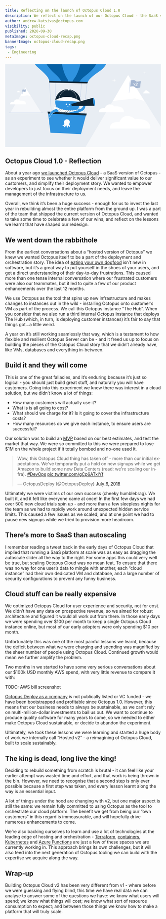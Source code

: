 ```yaml
---
title: Reflecting on the launch of Octopus Cloud 1.0
description: We reflect on the launch of our Octopus Cloud - the SaaS version of Octopus - and how it's shaped our plans for Octopus Cloud 2.0.
author: andrew.katsivas@octopus.com
visibility: public
published: 2020-09-30
metaImage: octopus-cloud-recap.png
bannerImage: octopus-cloud-recap.png
tags:
 - Engineering
---
```


![Octopus in the balloon looking ahead to Octopus Cloud version 2.0](octopus-cloud-recap.png)

## Octopus Cloud 1.0 - Reflection

About a year ago [we launched Octopus Cloud](https://octopus.com/blog/announcing-octopus-cloud) - a SaaS version of Octopus - as an experiment to see whether it would deliver significant value to our customers, and simplify their deployment story. We wanted to empower developers to just focus on their deployment needs, and leave the management of the infrastructure to us.

Overall, we think it’s been a huge success - enough for us to invest the last year in rebuilding almost the entire platform from the ground up. I was a part of the team that shipped the current version of Octopus Cloud, and wanted to take some time to celebrate a few of our wins, and reflect on the lessons we learnt that have shaped our redesign.

## We went down the rabbithole

From the earliest conversations about a “hosted version of Octopus” we knew we wanted Octopus itself to be a part of the deployment and orchestration story. The idea of [eating your own dogfood](https://en.wikipedia.org/wiki/Eating_your_own_dog_food) isn’t new in software, but it’s a great way to put yourself in the shoes of your users, and get a direct understanding of their day-to-day frustrations. This caused more than one tense internal conversation where our frustrated customers were also our teammates, but it led to quite a few of our product enhancements over the last 12 months.

We use Octopus as the tool that spins up new infrastructure and makes changes to instances out in the wild - installing Octopus onto customer’s VM as part of the process. We call this Octopus instance “The Hub”. When you consider that we also run a third internal Octopus instance that deploys The Hub (which, in turn, is deploying customer instances) it’s fair to say that things got...a little weird. 

A year on it’s still working seamlessly that way, which is a testament to how flexible and resilient Octopus Server can be - and it freed us up to focus on building the pieces of the Octopus Cloud story that we didn’t already have, like VMs, databases and everything in-between.

## Build it and they will come

This is one of the great fallacies, and it’s enduring because it’s just so logical - you should just build great stuff, and naturally you will have customers. Going into this experiment we knew there was interest in a cloud solution, but we didn’t know a lot of things: 

* How many customers will actually use it?
* What is is all going to cost?
* What should we charge for it? Is it going to cover the infrastructure costs?
* How many resources do we give each instance, to ensure users are successful?

Our solution was to build an [MVP](https://en.wikipedia.org/wiki/Minimum_viable_product) based on our best estimates, and test the market that way. We were so committed to this we were prepared to lose $1M on the whole project if it totally bombed and no-one used it.

<blockquote class="twitter-tweet"><p lang="en" dir="ltr">Wow, this Octopus Cloud thing has taken off - more than our initial expectations. We&#39;ve temporarily put a hold on new signups while we get Amazon to build some new Data Centers (read: we&#39;re scaling our infra). <a href="https://twitter.com/hashtag/DevOps?src=hash&amp;ref_src=twsrc%5Etfw">#DevOps</a> <a href="https://t.co/gCp6ATxiYf">pic.twitter.com/gCp6ATxiYf</a></p>&mdash; OctopusDeploy (@OctopusDeploy) <a href="https://twitter.com/OctopusDeploy/status/1015048915605831680?ref_src=twsrc%5Etfw">July 6, 2018</a></blockquote> <script async src="https://platform.twitter.com/widgets.js" charset="utf-8"></script>

Ultimately we were victims of our own success (cheeky humblebrag). We built it, and it felt like everyone came at once! In the first few days we had over 500 new cloud trials spin up - and more than a few sleepless nights for the team as we had to rapidly work around unexpected hidden service limits. This caused a few issues as we scaled, and at one point we had to pause new signups while we tried to provision more headroom.

## There’s more to SaaS than autoscaling

I remember reading a tweet back in the early days of Octopus Cloud that implied that running a SaaS platform at scale was as easy as dragging the autoscale slider all the way to the right. For some apps this could very well be true, but scaling Octopus Cloud was no mean feat. To ensure that there was no way for one user’s data to mingle with another, each “cloud instance” had their own dedicated VM and database, and a large number of security configurations to prevent any funny business.

## Cloud stuff can be really expensive

We optimized Octopus Cloud for user experience and security, not for cost. We didn’t have any data on prospective revenue, so we aimed for robust architecture and figured it would all work out from there. In those early days we were spending over $100 per month to keep a single Octopus Cloud instance online, but most of our early adopters were only spending $10 per month.

Unfortunately this was one of the most painful lessons we learnt, because the deficit between what we were charging and spending was magnified by the sheer number of people using Octopus Cloud. Continued growth would mean we further amplify the problem.

Two months in we started to have some very serious conversations about our $100k USD monthly AWS spend, with very little revenue to compare it with:

TODO: AWS bill screenshot

[Octopus Deploy as a company](https://octopus.com/company) is not publically listed or VC funded - we have been bootstrapped and profitable since Octopus 1.0. However, this means that our business needs to always be sustainable, as we can’t rely on multi-million-dollar investments to bail us out. We want to continue to produce quality software for many years to come, so we needed to either make Octopus Cloud sustainable, or decide to abandon the experiment.

Ultimately, we took these lessons we were learning and started a huge body of work we internally call “Hosted v2” - a reimagining of Octopus Cloud, built to scale sustainably.

## The king is dead, long live the king!

Deciding to rebuild something from scratch is brutal - it can feel like your earlier attempt was wasted time and effort, and that work is being thrown in the bin. However, we need to recognise that a second step is only ever possible because a first step was taken, and every lesson learnt along the way is an essential input. 

A lot of things under the hood are changing with v2, but one major aspect is still the same: we remain fully committed to using Octopus as the tool to orchestrate our cloud platform. The benefit we get from being our “own customers” in this regard is immeasurable, and will hopefully drive numerous enhancements to come.

We’re also backing ourselves to learn and use a lot of technologies at the leading edge of hosting and orchestration - [Terraform](https://github.com/OctopusDeploy/terraform-provider-octopusdeploy), [containers](https://hub.docker.com/r/octopusdeploy/octopusdeploy), [Kubernetes](https://docs.microsoft.com/en-us/azure/aks/) and [Azure Functions](https://docs.microsoft.com/en-us/azure/azure-functions/) are just a few of these spaces we are currently working in. This approach brings its own challenges, but it will also feed into the next generation of Octopus tooling we can build with the expertise we acquire along the way.

## Wrap-up

Building Octopus Cloud v2 has been very different from v1 - where before we were guessing and flying blind, this time we have real data we can analyse to answer some of the questions we have: we know what users will spend; we know what things will cost; we know what sort of resource consumption to expect; and between those things we know how to make a platform that will truly scale.
